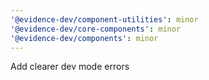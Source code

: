 ```yaml
---
'@evidence-dev/component-utilities': minor
'@evidence-dev/core-components': minor
'@evidence-dev/components': minor
---
```


Add clearer dev mode errors
